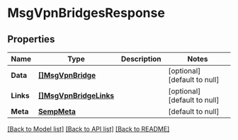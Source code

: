 # MsgVpnBridgesResponse

## Properties
Name | Type | Description | Notes
------------ | ------------- | ------------- | -------------
**Data** | [**[]MsgVpnBridge**](MsgVpnBridge.md) |  | [optional] [default to null]
**Links** | [**[]MsgVpnBridgeLinks**](MsgVpnBridgeLinks.md) |  | [optional] [default to null]
**Meta** | [**SempMeta**](SempMeta.md) |  | [default to null]

[[Back to Model list]](../README.md#documentation-for-models) [[Back to API list]](../README.md#documentation-for-api-endpoints) [[Back to README]](../README.md)


